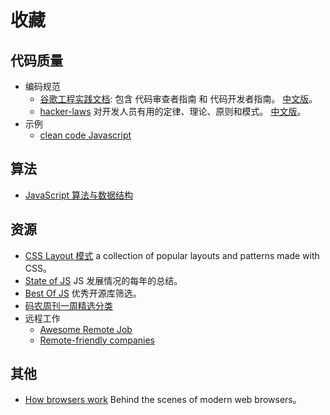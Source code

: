 # 收藏
## 代码质量
* 编码规范
  * [谷歌工程实践文档](https://github.com/google/eng-practices): 包含 代码审查者指南 和 代码开发者指南。 [中文版](https://jimmysong.io/eng-practices/)。
  * [hacker-laws](https://github.com/dwmkerr/hacker-laws) 对开发人员有用的定律、理论、原则和模式。 [中文版](https://github.com/nusr/hacker-laws-zh)。
* 示例
  * [clean code Javascript](https://github.com/ryanmcdermott/clean-code-javascript)

## 算法
* [JavaScript 算法与数据结构](https://github.com/trekhleb/javascript-algorithms/blob/master/README.zh-CN.md)

## 资源
* [CSS Layout 模式](https://csslayout.io/) a collection of popular layouts and patterns made with CSS。
* [State of JS](https://stateofjs.com/) JS 发展情况的每年的总结。
* [Best Of JS](https://bestofjs.org/) 优秀开源库筛选。
* [码农周刊一周精选分类](https://github.com/rogerzhu/MNWeeklyCategory)
* 远程工作
  * [Awesome Remote Job](https://github.com/lukasz-madon/awesome-remote-job)
  * [Remote-friendly companies](https://github.com/remoteintech/remote-jobs)

## 其他
* [How browsers work](http://taligarsiel.com/Projects/howbrowserswork1.htm) Behind the scenes of modern web browsers。